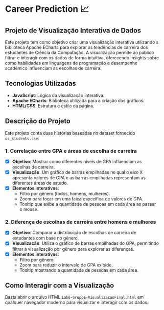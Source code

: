 # Career Prediction :chart_with_upwards_trend:

## Projeto de Visualização Interativa de Dados
Este projeto tem como objetivo criar uma visualização interativa utilizando a biblioteca Apache ECharts para explorar as tendências de carreira dos estudantes de Ciência da Computação. A visualização permite ao público filtrar e interagir com os dados de forma intuitiva, oferecendo insights sobre como habilidades em linguagens de programação e desempenho acadêmico influenciam as escolhas de carreira.

## Tecnologias Utilizadas
- **JavaScript**: Lógica da visualização interativa.
- **Apache ECharts**: Biblioteca utilizada para a criação dos gráficos.
- **HTML/CSS**: Estrutura e estilo da página.

## Descrição do Projeto
Este projeto conta duas histórias baseadas no dataset fornecido `cs_students.csv`:

### 1. Correlação entre GPA e áreas de escolha de carreira
- [x] **Objetivo**: Mostrar como diferentes níveis de GPA influenciam as escolhas de carreira.
- [x] **Visualização**: Um gráfico de barras empilhadas no qual o eixo X apresenta valores de GPA e as barras empilhadas representam as diferentes áreas de estudo.
- [x] **Elementos interativos**:
  - Filtro por gênero (todos, homens, mulheres).
  - Zoom para focar em uma faixa específica de valores de GPA.
  - Tooltip que exibe a quantidade de pessoas em cada área ao passar o mouse.

### 2. Diferença de escolhas de carreira entre homens e mulheres
- [x] **Objetivo**: Comparar a distribuição de escolhas de carreira de estudantes com base no gênero.
- [x] **Visualização**: Utiliza o gráfico de barras empilhadas do GPA, permitindo filtrar a visualização por gênero para explorar as diferenças.
- [x] **Elementos interativos**:
  - Filtro por gênero.
  - Zoom para reduzir o intervalo de GPA exibido.
  - Tooltip mostrando a quantidade de pessoas em cada área.

## Como Interagir com a Visualização
Basta abrir o arquivo HTML `Lab6-GrupoE-VisualizacaoFinal.html` em qualquer navegador moderno para visualizar e interagir com os dados.
